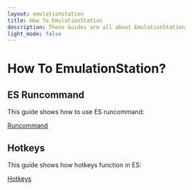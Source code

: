 ```yaml
---
layout: emulationstation
title: How To EmulationStation
description: These Guides are all about EmulationStation
light_mode: false
---
```


# How To EmulationStation?

## ES Runcommand
This guide shows how to use ES runcommand:

[Runcommand](/emulationstation/runcommand.md)

## Hotkeys
This guide shows how hotkeys function in ES:

[Hotkeys](/emulationstation/hotkeys.md)

